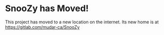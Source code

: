 # SnooZy has Moved!

This project has moved to a new location on the internet. Its new home is at https://gitlab.com/mudar-ca/SnooZy
